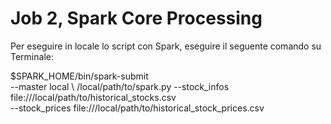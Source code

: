 # Job 2, Spark Core Processing

Per eseguire in locale lo script con Spark, eseguire il seguente comando su Terminale:

$SPARK_HOME/bin/spark-submit \
--master local \\
/local/path/to/spark.py
--stock_infos file:///local/path/to/historical_stocks.csv \
--stock_prices file:///local/path/to/historical_stock_prices.csv